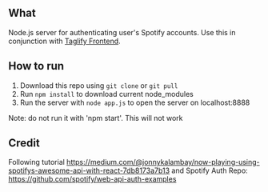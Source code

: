 ## What
Node.js server for authenticating user's Spotify accounts.
Use this in conjunction with [Taglify Frontend](https://github.com/Taglify/taglify-frontend).

## How to run
1. Download this repo using `git clone` or `git pull`
2. Run `npm install` to download current node_modules
3. Run the server with `node app.js` to open the server on localhost:8888

Note: do not run it with 'npm start'. This will not work

## Credit
Following tutorial https://medium.com/@jonnykalambay/now-playing-using-spotifys-awesome-api-with-react-7db8173a7b13
and Spotify Auth Repo: https://github.com/spotify/web-api-auth-examples
